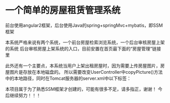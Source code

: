 一个简单的房屋租赁管理系统
======
前台使用angular2框架，后台使用Java的spring+springMvc+mybatis，即SSM框架

本系统严格来说有两个系统，一个前台房屋检索浏览系统，一个后台审核房屋上架的系统
后台审核房屋上架系统的入口，目前安置在首页最下面的“房屋管理”链接里

此外还有一个主要点，本系统当用户上架出租房屋时，因为需要上传房屋图片，房屋图片是存放在本地磁盘的。
所以需要改变UserController中copyPicture()方法中的本地路径，同时在Tomcat服务器的server.xml中以下标签：
<Context docBase="你的本地磁盘路径" path="/house/assets/copy"/>

本项目属于为了熟悉SSM框架才创建的，可能有很多不足，请多指正，谢谢！
今后继续努力！！！
